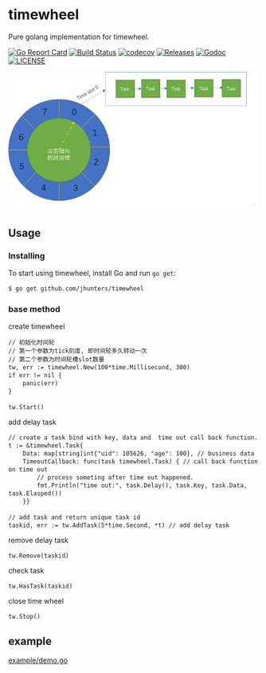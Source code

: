 # timewheel

Pure golang implementation for timewheel.

[![Go Report Card](https://goreportcard.com/badge/github.com/jhunters/timewheel?style=flat-square)](https://goreportcard.com/report/github.com/jhunters/timewheel)
[![Build Status](https://travis-ci.com/jhunters/timewheel.svg?branch=main&status=started)](https://travis-ci.org/jhunters/timewheel)
[![codecov](https://codecov.io/gh/jhunters/timewheel/branch/main/graph/badge.svg?token=dhBirUo4qL)](https://codecov.io/gh/jhunters/timewheel)
[![Releases](https://img.shields.io/github/release/jhunters/timewheel/all.svg?style=flat-square)](https://github.com/jhunters/timewheel/releases)
[![Godoc](http://img.shields.io/badge/go-documentation-blue.svg?style=flat-square)](https://godoc.org/github.com/jhunters/timewheel)
[![LICENSE](https://img.shields.io/github/license/jhunters/timewheel.svg?style=flat-square)](https://github.com/jhunters/timewheel/blob/master/LICENSE)

![pic/timewheel.png](pic/timewheel.png)

## Usage
### Installing 

To start using timewheel, install Go and run `go get`:

```sh
$ go get github.com/jhunters/timewheel
```

### base method

create timewheel

```
// 初始化时间轮
// 第一个参数为tick刻度, 即时间轮多久转动一次
// 第二个参数为时间轮槽slot数量
tw, err := timewheel.New(100*time.Millisecond, 300)
if err != nil {
    panic(err)
}

tw.Start()

```


add delay task

```
// create a task bind with key, data and  time out call back function.
t := &timewheel.Task{
    Data: map[string]int{"uid": 105626, "age": 100}, // business data
    TimeoutCallback: func(task timewheel.Task) { // call back function on time out
        // process someting after time out happened. 
        fmt.Println("time out:", task.Delay(), task.Key, task.Data, task.Elasped())
    }}

// add task and return unique task id
taskid, err := tw.AddTask(5*time.Second, *t) // add delay task

```

remove delay task

```
tw.Remove(taskid)
```

check task

```
tw.HasTask(taskid)
```

close time wheel

```
tw.Stop()
```
## example

[example/demo.go](example/demo.go)
